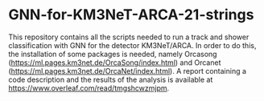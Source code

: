 # GNN-for-KM3NeT-ARCA-21-strings
This repository contains all the scripts needed to run a track and shower classification with GNN for the detector KM3NeT/ARCA. In order to do this, the installation of some packages is needed, namely Orcasong (https://ml.pages.km3net.de/OrcaSong/index.html) and Orcanet (https://ml.pages.km3net.de/OrcaNet/index.html). A report containing a code description and the results of the analysis is available at https://www.overleaf.com/read/tmgshcwzmjpm. 
